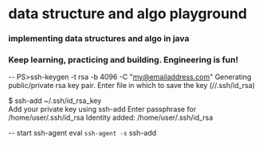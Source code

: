 # data structure and algo playground 

### implementing data structures and algo in java 

### Keep learning, practicing and building. Engineering is fun! 


--
PS>ssh-keygen -t rsa -b 4096 -C "my@emailaddress.com"
Generating public/private rsa key pair.
Enter file in which to save the key (//.ssh/id_rsa)

$ ssh-add ~/.ssh/id_rsa_key  
Add your private key using ssh-add
Enter passphrase for /home/user/.ssh/id_rsa
Identity added: /home/user/.ssh/id_rsa

--
start ssh-agent
eval `ssh-agent -s`
ssh-add